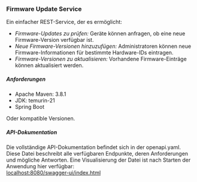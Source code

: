 ### Firmware Update Service

Ein einfacher REST-Service, der es ermöglicht:
- _Firmware-Updates zu prüfen:_ Geräte können anfragen, ob eine neue Firmware-Version verfügbar ist.
- _Neue Firmware-Versionen hinzuzufügen:_ Administratoren können neue Firmware-Informationen für bestimmte Hardware-IDs eintragen. 
- _Firmware-Versionen zu aktualisieren:_ Vorhandene Firmware-Einträge können aktualisiert werden.

##### Anforderungen
- Apache Maven: 3.8.1
- JDK: temurin-21
- Spring Boot   

Oder kompatible Versionen.

##### API-Dokumentation
Die vollständige API-Dokumentation befindet sich in der openapi.yaml. Diese Datei beschreibt alle verfügbaren Endpunkte, deren Anforderungen und mögliche Antworten.
Eine Visualisierung der Datei ist nach Starten der Anwendung hier verfügbar:  
[localhost:8080/swagger-ui/index.html](localhost:8080/swagger-ui/index.html)
